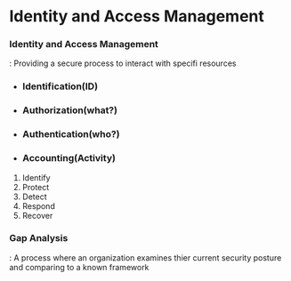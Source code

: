 # Identity and Access Management


### Identity and Access Management
 : Providing a secure process to interact with specifi resources



- ### Identification(ID)
- ### Authorization(what?)
- ### Authentication(who?)
- ### Accounting(Activity)



1. Identify
2. Protect
3. Detect
4. Respond 
5. Recover


### Gap Analysis
 : A process where an organization examines thier current security posture and comparing to a known framework